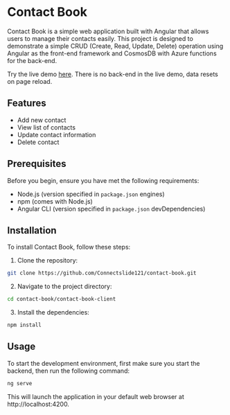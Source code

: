 # Contact Book

Contact Book is a simple web application built with Angular that allows users to manage their contacts easily. This project is designed to demonstrate a simple CRUD (Create, Read, Update, Delete) operation using Angular as the front-end framework and CosmosDB with Azure functions for the back-end.

Try the live demo [here](https://connectslide121.github.io/contact-book-live-demo/). There is no back-end in the live demo, data resets on page reload.

## Features

- Add new contact
- View list of contacts
- Update contact information
- Delete contact

## Prerequisites

Before you begin, ensure you have met the following requirements:

- Node.js (version specified in `package.json` engines)
- npm (comes with Node.js)
- Angular CLI (version specified in `package.json` devDependencies)

## Installation

To install Contact Book, follow these steps:

1. Clone the repository:

```bash
git clone https://github.com/Connectslide121/contact-book.git
```

2. Navigate to the project directory:

```bash
cd contact-book/contact-book-client
```

3. Install the dependencies:

```bash
npm install
```

## Usage

To start the development environment, first make sure you start the backend, then run the following command:

```bash
ng serve
```

This will launch the application in your default web browser at http://localhost:4200.
